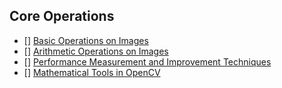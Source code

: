 ## Core Operations
- [] [Basic Operations on Images](https://docs.opencv.org/3.0-beta/doc/py_tutorials/py_core/py_basic_ops/py_basic_ops.html)
- [] [Arithmetic Operations on Images](https://docs.opencv.org/3.0-beta/doc/py_tutorials/py_core/py_image_arithmetics/py_image_arithmetics.html)
- [] [Performance Measurement and Improvement Techniques](https://docs.opencv.org/3.0-beta/doc/py_tutorials/py_core/py_optimization/py_optimization.html)
- [] [Mathematical Tools in OpenCV](https://docs.opencv.org/3.0-beta/doc/py_tutorials/py_core/py_maths_tools/py_maths_tools.html)
